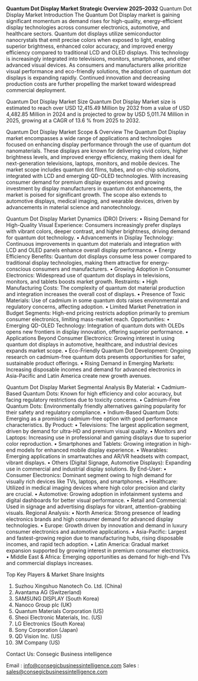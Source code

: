  **Quantum Dot Display Market Strategic Overview 2025–2032**
 Quantum Dot Display Market 
Introduction
The Quantum Dot Display market is gaining significant momentum as demand rises for high-quality, energy-efficient display technologies across consumer electronics, automotive, and healthcare sectors. Quantum dot displays utilize semiconductor nanocrystals that emit precise colors when exposed to light, enabling superior brightness, enhanced color accuracy, and improved energy efficiency compared to traditional LCD and OLED displays. This technology is increasingly integrated into televisions, monitors, smartphones, and other advanced visual devices. As consumers and manufacturers alike prioritize visual performance and eco-friendly solutions, the adoption of quantum dot displays is expanding rapidly. Continued innovation and decreasing production costs are further propelling the market toward widespread commercial deployment.

Quantum Dot Display Market Size
Quantum Dot Display Market size is estimated to reach over USD 12,415.49 Million by 2032 from a value of USD 4,482.85 Million in 2024 and is projected to grow by USD 5,011.74 Million in 2025, growing at a CAGR of 13.6 % from 2025 to 2032.

Quantum Dot Display Market Scope & Overview
The Quantum Dot Display market encompasses a wide range of applications and technologies focused on enhancing display performance through the use of quantum dot nanomaterials. These displays are known for delivering vivid colors, higher brightness levels, and improved energy efficiency, making them ideal for next-generation televisions, laptops, monitors, and mobile devices. The market scope includes quantum dot films, tubes, and on-chip solutions, integrated with LCD and emerging QD-OLED technologies. With increasing consumer demand for premium display experiences and growing investment by display manufacturers in quantum dot enhancements, the market is poised for significant growth. The scope also extends to automotive displays, medical imaging, and wearable devices, driven by advancements in material science and nanotechnology.

Quantum Dot Display Market Dynamics (DRO)
Drivers:
•	Rising Demand for High-Quality Visual Experience: Consumers increasingly prefer displays with vibrant colors, deeper contrast, and higher brightness, driving demand for quantum dot technology.
•	Advancements in Display Technology: Continuous improvements in quantum dot materials and integration with LCD and OLED panels enhance overall display performance.
•	Energy Efficiency Benefits: Quantum dot displays consume less power compared to traditional display technologies, making them attractive for energy-conscious consumers and manufacturers.
•	Growing Adoption in Consumer Electronics: Widespread use of quantum dot displays in televisions, monitors, and tablets boosts market growth.
Restraints:
•	High Manufacturing Costs: The complexity of quantum dot material production and integration increases the overall cost of displays.
•	Presence of Toxic Materials: Use of cadmium in some quantum dots raises environmental and regulatory concerns, affecting adoption.
•	Limited Market Penetration in Budget Segments: High-end pricing restricts adoption primarily to premium consumer electronics, limiting mass-market reach.
Opportunities:
•	Emerging QD-OLED Technology: Integration of quantum dots with OLEDs opens new frontiers in display innovation, offering superior performance.
•	Applications Beyond Consumer Electronics: Growing interest in using quantum dot displays in automotive, healthcare, and industrial devices expands market scope.
•	Eco-Friendly Quantum Dot Development: Ongoing research on cadmium-free quantum dots presents opportunities for safer, sustainable product offerings.
•	Rising Demand in Emerging Markets: Increasing disposable incomes and demand for advanced electronics in Asia-Pacific and Latin America create new growth avenues.

Quantum Dot Display Market Segmental Analysis
By Material:
•	Cadmium-Based Quantum Dots: Known for high efficiency and color accuracy, but facing regulatory restrictions due to toxicity concerns.
•	Cadmium-Free Quantum Dots: Environmentally friendly alternatives gaining popularity for their safety and regulatory compliance.
•	Indium-Based Quantum Dots: Emerging as a promising cadmium-free option with good performance characteristics.
By Product:
•	Televisions: The largest application segment, driven by demand for ultra-HD and premium visual quality.
•	Monitors and Laptops: Increasing use in professional and gaming displays due to superior color reproduction.
•	Smartphones and Tablets: Growing integration in high-end models for enhanced mobile display experience.
•	Wearables: Emerging applications in smartwatches and AR/VR headsets with compact, vibrant displays.
•	Others (Digital Signage, Automotive Displays): Expanding use in commercial and industrial display solutions.
By End-User:
•	Consumer Electronics: Dominant segment owing to high demand for visually rich devices like TVs, laptops, and smartphones.
•	Healthcare: Utilized in medical imaging devices where high color precision and clarity are crucial.
•	Automotive: Growing adoption in infotainment systems and digital dashboards for better visual performance.
•	Retail and Commercial: Used in signage and advertising displays for vibrant, attention-grabbing visuals.
Regional Analysis:
•	North America: Strong presence of leading electronics brands and high consumer demand for advanced display technologies.
•	Europe: Growth driven by innovation and demand in luxury consumer electronics and automotive applications.
•	Asia-Pacific: Largest and fastest-growing region due to manufacturing hubs, rising disposable incomes, and rapid tech adoption.
•	Latin America: Gradual market expansion supported by growing interest in premium consumer electronics.
•	Middle East & Africa: Emerging opportunities as demand for high-end TVs and commercial displays increases.

Top Key Players & Market Share Insights
1.	Suzhou Xingshuo Nanotech Co. Ltd. (China)
2.	Avantama AG (Switzerland)
3.	SAMSUNG DISPLAY (South Korea)
4.	Nanoco Group plc (UK)
5.	Quantum Materials Corporation (US)
6.	Sheoi Electronic Materials, Inc. (US)
7.	LG Electronics (South Korea)
8.	Sony Corporation (Japan)
9.	QD Vision Inc. (US)
10.	3M Company (US)
 
Contact Us:
Consegic Business intelligence 
 
Email :   info@consegicbusinessintelligence.com
Sales :  sales@consegicbusinessintelligence.com


